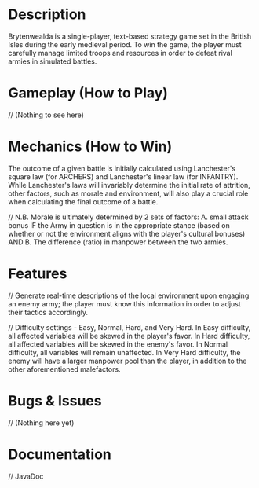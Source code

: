 # Description
Brytenwealda is a single-player, text-based strategy game set in the British Isles during the early medieval period. To win the game, the player must carefully manage limited troops and resources in order to defeat rival armies in simulated battles.
# Gameplay (How to Play)
// (Nothing to see here)
# Mechanics (How to Win)
The outcome of a given battle is initially calculated using Lanchester's square law (for ARCHERS) and Lanchester's linear law (for INFANTRY). While Lanchester's laws will invariably determine the initial rate of attrition, other factors, such as morale and environment, will also play a crucial role when calculating the final outcome of a battle.

// N.B. Morale is ultimately determined by 2 sets of factors: 
A. small attack bonus IF the Army in question is in the appropriate stance (based on whether or not the environment aligns with the player's cultural bonuses) AND 
B. The difference (ratio) in manpower between the two armies.
# Features
// Generate real-time descriptions of the local environment upon engaging an enemy army; the player must know this information in order to adjust their tactics accordingly.

// Difficulty settings - Easy, Normal, Hard, and Very Hard. In Easy difficulty, all affected variables will be skewed in the player's favor. In Hard difficulty, all affected variables will be skewed in the enemy's favor. In Normal difficulty, all variables will remain unaffected. In Very Hard difficulty, the enemy will have a larger manpower pool than the player, in addition to the other aforementioned malefactors.
# Bugs & Issues
// (Nothing here yet)
# Documentation
// JavaDoc